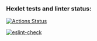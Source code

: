 ### Hexlet tests and linter status:
[![Actions Status](https://github.com/Aallyycoop/frontend-project-12/workflows/hexlet-check/badge.svg)](https://github.com/Aallyycoop/frontend-project-12/actions)

[![eslint-check](https://github.com/Aallyycoop/frontend-project-12/actions/workflows/eslint-check.yml/badge.svg)](https://github.com/Aallyycoop/frontend-project-12/actions/workflows/eslint-check.yml)